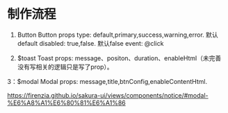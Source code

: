 # 制作流程
1. Button
Button props
type: default,primary,success,warning,error. 默认default
disabled: true,false. 默认false
event:
@click
<!-- size： small,large,default. 默认default -->

2. $toast
Toast props:
message、positon、duration、enableHtml（未完善没有写相关的逻辑只是写了prop）。

3：$modal
Modal props:
message,title,btnConfig,enableContentHtml.


https://firenzia.github.io/sakura-ui/views/components/notice/#modal-%E6%A8%A1%E6%80%81%E6%A1%86

